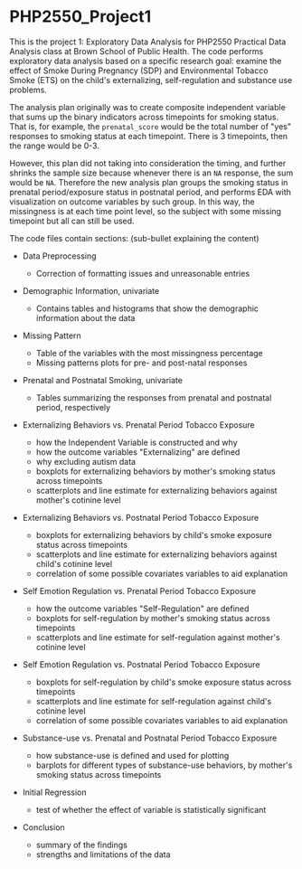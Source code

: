 # PHP2550_Project1

This is the project 1: Exploratory Data Analysis for PHP2550 Practical Data Analysis class at Brown School of Public Health. The code performs exploratory data analysis based on a specific research goal: examine the effect of Smoke During Pregnancy (SDP) and Environmental Tobacco Smoke (ETS) on the child's externalizing, self-regulation and substance use problems. 



The analysis plan originally was to create composite independent variable that sums up the binary indicators across timepoints for smoking status. That is, for example, the `prenatal_score` would be the total number of "yes" responses to smoking status at each timepoint. There is 3 timepoints, then the range would be 0-3. 



However, this plan did not taking into consideration the timing, and further shrinks the sample size because whenever there is an `NA` response, the sum would be `NA`. Therefore the new analysis plan groups the smoking status in prenatal period/exposure status in postnatal period, and performs EDA with visualization on outcome variables by such group. In this way, the missingness is at each time point level, so the subject with some missing timepoint but all can still be used. 



The code files contain sections: (sub-bullet explaining the content)

* Data Preprocessing
  * Correction of formatting issues and unreasonable entries 

* Demographic Information, univariate
  * Contains tables and histograms that show the demographic information about the data
* Missing Pattern
  * Table of the variables with the most missingness percentage 
  * Missing patterns plots for pre- and post-natal responses 
* Prenatal and Postnatal Smoking, univariate
  * Tables summarizing the responses from prenatal and postnatal period, respectively
* Externalizing Behaviors vs. Prenatal Period Tobacco Exposure
  * how the Independent Variable is constructed and why
  * how the outcome variables "Externalizing" are defined
  * why excluding autism data
  * boxplots for externalizing behaviors by mother's smoking status across timepoints
  * scatterplots and line estimate for externalizing behaviors against mother's cotinine level
* Externalizing Behaviors vs. Postnatal Period Tobacco Exposure
  * boxplots for externalizing behaviors by child's smoke exposure status across timepoints
  * scatterplots and line estimate for externalizing behaviors against child's cotinine level
  * correlation of some possible covariates variables to aid explanation
* Self Emotion Regulation vs. Prenatal Period Tobacco Exposure
  * how the outcome variables "Self-Regulation" are defined
  * boxplots for self-regulation by mother's smoking status across timepoints
  * scatterplots and line estimate for self-regulation against mother's cotinine level
* Self Emotion Regulation vs. Postnatal Period Tobacco Exposure
  * boxplots for self-regulation by child's smoke exposure status across timepoints
  * scatterplots and line estimate for self-regulation against child's cotinine level
  * correlation of some possible covariates variables to aid explanation
* Substance-use vs. Prenatal and Postnatal Period Tobacco Exposure
  * how substance-use is defined and used for plotting
  * barplots for different types of substance-use behaviors, by mother's smoking status across timepoints
* Initial Regression
  * test of whether the effect of variable is statistically significant 
* Conclusion
  * summary of the findings
  * strengths and limitations of the data